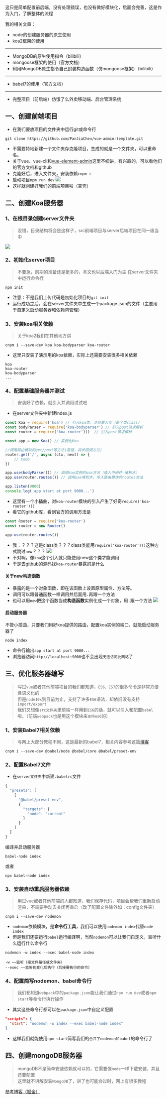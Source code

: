 这只是简单配置前后端，没有处理错误，也没有做好模块化，后面会完善，这是作为入门，了解整体的流程

我的相关文章：

- node的创建服务器的原生使用
- koa2框架的使用
---
- MongoDB的原生使用指令（bilibili）
- mongoose框架的使用（官方文档）
- 利用MongoDB原生指令自己封装构造函数（仿mongoose框架）（bilibili）
---
- babel7的使用（官方文档）
---
- 完整项目（前后端）仿饿了么外卖移动端、后台管理系统


## 一、创建前端项目
- 在我们要放项目的文件夹中运行git或命令行
```shell
git clone https://github.com/PanJiaChen/vue-admin-template.git
```
- 不需要特地新建一个文件夹存克隆项目，生成的就是一个文件夹，可以重命名。
- 关于vue、vue-cli和[vue-element-admin](https://panjiachen.github.io/vue-element-admin-site/zh/guide/#%E5%8A%9F%E8%83%BD)这里不细讲，有兴趣的，可以看他们的官方文档和github
- 克隆好后，进入文件夹，安装依赖`cnpm i`
- 启动项目`npm run dev`
![](https://note.youdao.com/yws/public/resource/ebf8f1a25ca9e4dac223b1f8f197d6b3/xmlnote/74A70A38E9474588969D316E8DF2C09C/11802)
- 这样就创建好我们的前端项目啦（空壳）

## 二、创建Koa服务器
### 1、在根目录创建server文件夹
> 没错，目录结构将会是这样子，src前端项目与server后端项目在同一级当中

![](https://note.youdao.com/yws/public/resource/ebf8f1a25ca9e4dac223b1f8f197d6b3/xmlnote/463415D0C5A8464C8A8FA8DD22CE8EDA/11805)

### 2、初始化server项目
> 不要急，前期的准备还是挺多的，本文也以后端入门为主
在server文件夹中运行命令行
```shell
npm init
```
- 注意：不是我们上传代码是初始化项目的`git init`
- 运行成功之后，会在server文件夹中生成一个package.json的文件（主要用于自定义启动服务器和依赖包管理）
### 3、安装koa相关依赖
> 关于koa2我们在其他地方讲
```shell
cnpm i --save-dev koa koa-bodyparser koa-router
```
- 这里只安装了演示用的koa依赖，实际上还需要安装很多相关依赖
```
koa
koa-router
koa-bodyparser
...
```
### 4、配置基础服务器并测试
> 安装好了依赖，就引入并调用试试吧
- 在server文件夹中新建index.js
```js
const Koa = require('koa') // 引入koa类，注意要大写（是个类class）
const bodyParser = require('koa-bodyparser') // 引入post请求解析
const router = require('koa-router')()  // 引入post请求解析

const app = new Koa() // 实例化Koa

//调用路由模块的get/post等方法(路径，异步回调方法)
router.get('/', async (ctx, next) => {
	// todo
})

app.use(bodyParser()) // 调用kao实例的use方法（插入中间件-堆积木）
app.use(router.routes()) // 调用use堆积木，传入路由模块的routes方法

app.listen(9000)
console.log('app start at port 9000...')
```
- 这里有一个小插曲，对`koa-router`模块的引入产生了好奇`require('koa-router')()`
- 看它的github库，看到官方的调用方法是
```js
const Router = require('koa-router')
const router = new Router()

app.use(router.routes())
```
- 我：？？？这是class类？？？class类能用`require('koa-router')()`这种方式跳过`new`？？？
![](https://note.youdao.com/yws/public/resource/ebf8f1a25ca9e4dac223b1f8f197d6b3/xmlnote/8D60115DFE3B4973838EC2454F516811/11809)
- 不对啊，像`koa`这个引入就只能使用new这个类才能调用
- 于是去[github](https://github.com/ZijianHe/koa-router/blob/master/lib/router.js)的源码找`koa-router`暴露的是什么
#### 关于new构造函数
- 暴露的是一个对象函数，即在该函数上设置原型属性、方法等。
- 调用可以跟普通函数一样调用并后面用`.`再跟一个方法
- 也可以用`new`把这个函数当成**构造函数**实例化成一个对象，用`.`跟一个方法
![](https://note.youdao.com/yws/public/resource/ebf8f1a25ca9e4dac223b1f8f197d6b3/xmlnote/7A2605AE5C1D4A1CAE1E0D6D0ADEE442/11812)
#### 启动服务器
不管小插曲，只要我们用好koa提供的路由，配置koa实例的端口，就能启动服务器了
```shell
node index
```
- 命令行输出`app start at port 9000...`
- 浏览器访问`http://localhost:9000`也不会出现`无法访问此网站`了

## 三、优化服务器编写
> 写过`vue`或者其他前端项目的我们都知道，`ES6、ES7`的很多命令是非常方便且语义化的  
> 但是`node10x`到目前为止，支持了许多`ES6`语法，却依旧没有支持`import/export`  
> 我们又想像`src文件夹`里前端一样用到`ES6`的话，就可以引入和配置`babel`啦。（前端`webpack`也是用这个模块来`支持es6`的）
### 1、安装Babel7相关依赖
> 与网上大部分教程不同，这是最新的babel7，相关内容参考这篇[博客]()
```shell
cnpm i --save-dev @babel/node @babel/core @babel/preset-env
```
### 2、配置Babel7文件
- 在`server文件夹`中新建`.babelrc`文件
```js
{
  "presets": [
    [
      "@babel/preset-env",
      {
        "targets": {
          "node": "current"
        }
      }
    ]
  ]
}
```
编译并启动服务器
```shell
babel-node index
```
或者
```shell
npx babel-node index
```
### 3、安装自动重启服务器依赖
> 用过vue或者其他前端的人都知道，我们保存代码，项目会帮我们重新启动渲染，不需要手动去关闭再重启（改了配置文件除外如：config文件夹）
```shell
cnpm i --save-dev nodemon
```
- `nodemon`依赖模块，是**命令行工具**，我们可以使用`nodemon index`代替`node index`
- 但是我们还要运行`babel`运行编译啊，当然`nodemon`可以让我们自定义，监听什么运行什么命令行
```shell
nodemon -w index --exec babel-node index
```
```
-w ——监听（接文件路径或文件夹）
--exec ——监听到变化后执行（后接要执行的命令）
```
### 4、配置简写nodemon、babel命令行
> 我们都知道`webpack`中的`package.json`能让我们通过`npm run dev`或者`npm start`等命令行执行操作
- 其实这些命令行都可以在`package.json`中自定义配置
```json
"scripts": {
  "start": "nodemon -w index --exec babel-node index"
}
```
- 这样我们就能使用`npm start`简写我们的`合并了nodemon和babel`的命令行了

## 四、创建mongoDB服务器
> mongoDB不是简单安装依赖就可以的，它需要像`node`一样下载安装，并且还要配置  
> 这里就不讲解安装`MongoDB`了，讲了也可能会过时，网上有很多教程




[参考博客（掘金）](https://juejin.im/post/5bad9b1af265da0ae80120fe)